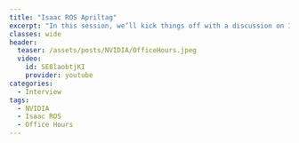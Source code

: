 ```yaml
---
title: "Isaac ROS Apriltag"
excerpt: "In this session, we’ll kick things off with a discussion on Isaac ROS Apriltag - How to use it and how to tune it for your specific use-case."
classes: wide
header:
  teaser: /assets/posts/NVIDIA/OfficeHours.jpeg
  video:
    id: SE8laobtjKI
    provider: youtube
categories:
  - Interview
tags:
  - NVIDIA
  - Isaac ROS
  - Office Hours
---
```

